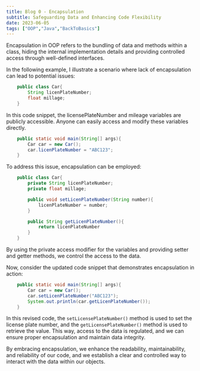 ```yaml
---
title: Blog 0 - Encapsulation
subtitle: Safeguarding Data and Enhancing Code Flexibility
date: 2023-06-05
tags: ["OOP","Java","BackToBasics"]
---
```


Encapsulation in OOP refers to the bundling of data and methods within a class, hiding the internal implementation details and providing controlled access through well-defined interfaces.

<!--more-->

In the following example, I illustrate a scenario where lack of encapsulation can lead to potential issues:

```java
    public class Car{
        String licenPlateNumber;
        float millage;
    }
```

In this code snippet, the licensePlateNumber and mileage variables are publicly accessible. Anyone can easily access and modify these variables directly.


```java
    public static void main(String[] args){
        Car car = new Car();
        car.licenPlateNumber = "ABC123";
    }

```

To address this issue, encapsulation can be employed:

```java
    public class Car{
        private String licenPlateNumber;
        private float millage;

        public void setLicenPlateNumber(String number){
            licenPlateNumber = number;
        }

        public String getLicenPlateNumber(){
            return licenPlateNumber
        }
    }
```

By using the private access modifier for the variables and providing setter and getter methods, we control the access to the data.

Now, consider the updated code snippet that demonstrates encapsulation in action: 

```java
    public static void main(String[] args){
        Car car = new Car();
        car.setLicenPlateNumber("ABC123");
        System.out.println(car.getLicenPlateNumber());
    }
```

In this revised code, the `setLicensePlateNumber()` method is used to set the license plate number, and the `getLicensePlateNumber()` method is used to retrieve the value. This way, access to the data is regulated, and we can ensure proper encapsulation and maintain data integrity.

By embracing encapsulation, we enhance the readability, maintainability, and reliability of our code, and we establish a clear and controlled way to interact with the data within our objects.
